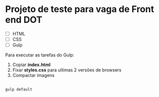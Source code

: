 # Projeto de teste para vaga de Front end DOT
 - [ ] HTML
 - [ ] CSS
 - [ ] Gulp

Para executar as tarefas do Gulp:

 1. Copiar **index.html**
 2. Fixar **styles.css** para ultimas 2 versões de browsers
 3. Compactar imagens 
 ##
   ```gulp default```
 ##
